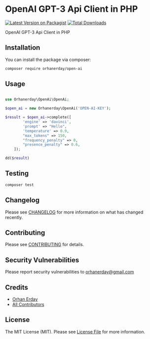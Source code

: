 # OpenAI GPT-3 Api Client in PHP

[![Latest Version on Packagist](https://img.shields.io/packagist/v/orhanerday/open-ai.svg?style=flat-square)](https://packagist.org/packages/orhanerday/open-ai)
[![Total Downloads](https://img.shields.io/packagist/dt/orhanerday/open-ai.svg?style=flat-square)](https://packagist.org/packages/orhanerday/open-ai)

OpenAI GPT-3 Api Client in PHP
## Installation

You can install the package via composer:

```bash
composer require orhanerday/open-ai
```

## Usage

```php

use Orhanerday\OpenAi\OpenAi;

$open_ai = new Orhanerday\OpenAi('OPEN-AI-KEY');

$result = $open_ai->complete([
        'engine' => 'davinci',
        'prompt' => "Hello",
        'temperature' => 0.9,
        "max_tokens" => 150,
        "frequency_penalty" => 0,
        "presence_penalty" => 0.6,
    ]);

dd($result)
```

## Testing

```bash
composer test
```

## Changelog

Please see [CHANGELOG](CHANGELOG.md) for more information on what has changed recently.

## Contributing

Please see [CONTRIBUTING](.github/CONTRIBUTING.md) for details.

## Security Vulnerabilities

Please report security vulnerabilities to [orhanerday@gmail.com](mailto:orhanerday@gmail.com)

## Credits

- [Orhan Erday](https://github.com/orhanerday)
- [All Contributors](../../contributors)

## License

The MIT License (MIT). Please see [License File](LICENSE.md) for more information.

